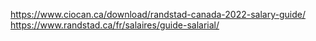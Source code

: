 https://www.ciocan.ca/download/randstad-canada-2022-salary-guide/
https://www.randstad.ca/fr/salaires/guide-salarial/